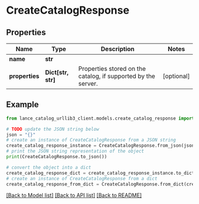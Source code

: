 # CreateCatalogResponse


## Properties

Name | Type | Description | Notes
------------ | ------------- | ------------- | -------------
**name** | **str** |  | 
**properties** | **Dict[str, str]** | Properties stored on the catalog, if supported by the server. | [optional] 

## Example

```python
from lance_catalog_urllib3_client.models.create_catalog_response import CreateCatalogResponse

# TODO update the JSON string below
json = "{}"
# create an instance of CreateCatalogResponse from a JSON string
create_catalog_response_instance = CreateCatalogResponse.from_json(json)
# print the JSON string representation of the object
print(CreateCatalogResponse.to_json())

# convert the object into a dict
create_catalog_response_dict = create_catalog_response_instance.to_dict()
# create an instance of CreateCatalogResponse from a dict
create_catalog_response_from_dict = CreateCatalogResponse.from_dict(create_catalog_response_dict)
```
[[Back to Model list]](../README.md#documentation-for-models) [[Back to API list]](../README.md#documentation-for-api-endpoints) [[Back to README]](../README.md)


